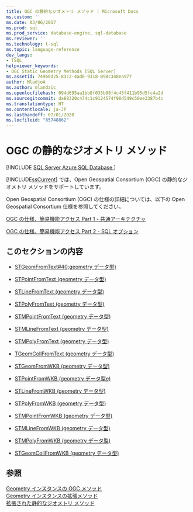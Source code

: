 ```yaml
---
title: OGC の静的なジオメトリ メソッド | Microsoft Docs
ms.custom: ''
ms.date: 03/06/2017
ms.prod: sql
ms.prod_service: database-engine, sql-database
ms.reviewer: ''
ms.technology: t-sql
ms.topic: language-reference
dev_langs:
- TSQL
helpviewer_keywords:
- OGC Static Geometry Methods [SQL Server]
ms.assetid: 74960d25-83c2-4ad6-9318-098c348ea977
author: MladjoA
ms.author: mlandzic
ms.openlocfilehash: 094d695aa1bb8f035b08f4c45f411b95d5fc4a2d
ms.sourcegitcommit: da88320c474c1c9124574f90d549c50ee3387b4c
ms.translationtype: HT
ms.contentlocale: ja-JP
ms.lasthandoff: 07/01/2020
ms.locfileid: "85748862"
---
```

# <a name="ogc-static-geometry-methods"></a>OGC の静的なジオメトリ メソッド
[!INCLUDE [SQL Server Azure SQL Database ](../../includes/applies-to-version/sql-asdb.md)]

  [!INCLUDE[ssCurrent](../../includes/sscurrent-md.md)] では、Open Geospatial Consortium (OGC) の静的なジオメトリ メソッドをサポートしています。  
  
 Open Geospatial Consortium (OGC) の仕様の詳細については、以下の Open Geospatial Consortium 仕様を参照してください。  
  
 [OGC の仕様、簡易機能アクセス Part 1 - 共通アーキテクチャ](https://go.microsoft.com/fwlink/?LinkId=93627)  
  
 [OGC の仕様、簡易機能アクセス Part 2 - SQL オプション](https://go.microsoft.com/fwlink/?LinkId=93628)  
  
## <a name="in-this-section"></a>このセクションの内容  
  
-   [STGeomFromText#40;geometry データ型&#41;](../../t-sql/spatial-geometry/stgeomfromtext-geometry-data-type.md)  
  
-   [STPointFromText &#40;geometry データ型&#41;](../../t-sql/spatial-geometry/stpointfromtext-geometry-data-type.md)  
  
-   [STLineFromText &#40;geometry データ型&#41;](../../t-sql/spatial-geometry/stlinefromtext-geometry-data-type.md)  
  
-   [STPolyFromText &#40;geometry データ型&#41;](../../t-sql/spatial-geometry/stpolyfromtext-geometry-data-type.md)  
  
-   [STMPointFromText &#40;geometry データ型&#41;](../../t-sql/spatial-geometry/stmpointfromtext-geometry-data-type.md)  
  
-   [STMLineFromText &#40;geometry データ型&#41;](../../t-sql/spatial-geometry/stmlinefromtext-geometry-data-type.md)  
  
-   [STMPolyFromText &#40;geometry データ型&#41;](../../t-sql/spatial-geometry/stmpolyfromtext-geometry-data-type.md)  
  
-   [TGeomCollFromText &#40;geometry データ型&#41;](../../t-sql/spatial-geometry/stgeomcollfromtext-geometry-data-type.md)  
  
-   [STGeomFromWKB &#40;geometry データ型&#41;](../../t-sql/spatial-geometry/stgeomfromwkb-geometry-data-type.md)  
  
-   [STPointFromWKB &#40;geometry データ型e&#41;](../../t-sql/spatial-geometry/stpointfromwkb-geometry-data-type.md)  
  
-   [STLineFromWKB &#40;geometry データ型&#41;](../../t-sql/spatial-geometry/stlinefromwkb-geometry-data-type.md)  
  
-   [STPolyFromWKB &#40;geometry データ型&#41;](../../t-sql/spatial-geometry/stpolyfromwkb-geometry-data-type.md)  
  
-   [STMPointFromWKB &#40;geometry データ型&#41;](../../t-sql/spatial-geometry/stmpointfromwkb-geometry-data-type.md)  
  
-   [STMLineFromWKB &#40;geometry データ型&#41;](../../t-sql/spatial-geometry/stmlinefromwkb-geometry-data-type.md)  
  
-   [STMPolyFromWKB &#40;geometry データ型&#41;](../../t-sql/spatial-geometry/stmpolyfromwkb-geometry-data-type.md)  
  
-   [STGeomCollFromWKB &#40;geometry データ型&#41;](../../t-sql/spatial-geometry/stgeomcollfromwkb-geometry-data-type.md)  
  
## <a name="see-also"></a>参照  
 [Geometry インスタンスの OGC メソッド](../../t-sql/spatial-geometry/ogc-methods-on-geometry-instances.md)   
 [Geometry インスタンスの拡張メソッド](../../t-sql/spatial-geometry/extended-methods-on-geometry-instances.md)   
 [拡張された静的なジオメトリ メソッド](../../t-sql/spatial-geometry/extended-static-geometry-methods.md)  
  
  
